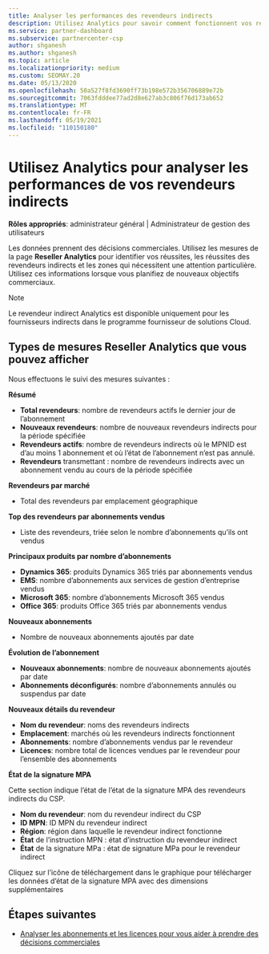 ```yaml
---
title: Analyser les performances des revendeurs indirects
description: Utilisez Analytics pour savoir comment fonctionnent vos revendeurs indirects, à la fois leurs succès et les zones qui peuvent nécessiter plus d’attention.
ms.service: partner-dashboard
ms.subservice: partnercenter-csp
author: shganesh
ms.author: shganesh
ms.topic: article
ms.localizationpriority: medium
ms.custom: SEOMAY.20
ms.date: 05/13/2020
ms.openlocfilehash: 50a527f8fd3690ff73b198e572b356706889e72b
ms.sourcegitcommit: 7063fdddee77ad2d8e627ab3c806f76d173ab652
ms.translationtype: MT
ms.contentlocale: fr-FR
ms.lasthandoff: 05/19/2021
ms.locfileid: "110150180"
---
```

# <a name="use-analytics-to-analyze-the-performance-of-your-indirect-resellers"></a>Utilisez Analytics pour analyser les performances de vos revendeurs indirects

**Rôles appropriés**: administrateur général | Administrateur de gestion des utilisateurs


Les données prennent des décisions commerciales. Utilisez les mesures de la page **Reseller Analytics** pour identifier vos réussites, les réussites des revendeurs indirects et les zones qui nécessitent une attention particulière. Utilisez ces informations lorsque vous planifiez de nouveaux objectifs commerciaux.

> [!NOTE]
> Le revendeur indirect Analytics est disponible uniquement pour les fournisseurs indirects dans le programme fournisseur de solutions Cloud.

## <a name="types-of-reseller-analytics-metrics-you-can-view"></a>Types de mesures Reseller Analytics que vous pouvez afficher

Nous effectuons le suivi des mesures suivantes :

**Résumé**  
 - **Total revendeurs**: nombre de revendeurs actifs le dernier jour de l’abonnement  
 - **Nouveaux revendeurs**: nombre de nouveaux revendeurs indirects pour la période spécifiée  
 - **Revendeurs actifs**: nombre de revendeurs indirects où le MPNID est d’au moins 1 abonnement et où l’état de l’abonnement n’est pas annulé.  
 - **Revendeurs** transmettant : nombre de revendeurs indirects avec un abonnement vendu au cours de la période spécifiée  

**Revendeurs par marché**  
 - Total des revendeurs par emplacement géographique  

**Top des revendeurs par abonnements vendus**
 - Liste des revendeurs, triée selon le nombre d’abonnements qu’ils ont vendus  

**Principaux produits par nombre d’abonnements**  
 - **Dynamics 365**: produits Dynamics 365 triés par abonnements vendus  
 - **EMS**: nombre d’abonnements aux services de gestion d’entreprise vendus  
 - **Microsoft 365**: nombre d’abonnements Microsoft 365 vendus  
 - **Office 365**: produits Office 365 triés par abonnements vendus  

**Nouveaux abonnements**  
 - Nombre de nouveaux abonnements ajoutés par date  

**Évolution de l’abonnement**  
 - **Nouveaux abonnements**: nombre de nouveaux abonnements ajoutés par date  
 - **Abonnements déconfigurés**: nombre d’abonnements annulés ou suspendus par date  

**Nouveaux détails du revendeur**  
 - **Nom du revendeur**: noms des revendeurs indirects  
 - **Emplacement**: marchés où les revendeurs indirects fonctionnent  
 - **Abonnements**: nombre d’abonnements vendus par le revendeur  
 - **Licences**: nombre total de licences vendues par le revendeur pour l’ensemble des abonnements  

**État de la signature MPA**

Cette section indique l’état de l’état de la signature MPA des revendeurs indirects du CSP.

 - **Nom du revendeur**: nom du revendeur indirect du CSP
 - **ID MPN**: ID MPN du revendeur indirect
 - **Région**: région dans laquelle le revendeur indirect fonctionne
 - **État** de l’instruction MPN : état d’instruction du revendeur indirect
 - **État** de la signature MPa : état de signature MPa pour le revendeur indirect

Cliquez sur l’icône de téléchargement dans le graphique pour télécharger les données d’état de la signature MPA avec des dimensions supplémentaires
  
## <a name="next-steps"></a>Étapes suivantes

- [Analyser les abonnements et les licences pour vous aider à prendre des décisions commerciales](analyze-subscriptions-licenses.md)
